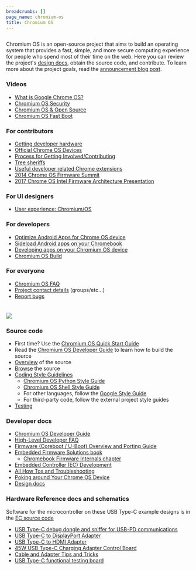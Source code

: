 ```yaml
---
breadcrumbs: []
page_name: chromium-os
title: Chromium OS
---
```


<div class="two-column-container">
<div class="column">

Chromium OS is an open-source project that aims to build an operating system
that provides a fast, simple, and more secure computing experience for people
who spend most of their time on the web. Here you can review the project's
[design docs](http://www.chromium.org/chromium-os/chromiumos-design-docs),
obtain the source code, and contribute. To learn more about the project goals,
read the [announcement blog
post](http://googleblog.blogspot.com/2009/11/releasing-chromium-os-open-source.html).

### Videos

*   [What is Google Chrome
            OS?](http://www.youtube.com/watch?v=0QRO3gKj3qw)
*   [Chromium OS Security](http://www.youtube.com/watch?v=A9WVmNfgjtQ)
*   [Chromium OS & Open
            Source](http://www.youtube.com/watch?v=KA5RQv9mBoY)
*   [Chromium OS Fast Boot](http://www.youtube.com/watch?v=mTFfl7AjNfI)

### For contributors

*   [Getting developer hardware](/chromium-os/getting-dev-hardware)
*   [Official Chrome OS
            Devices](/chromium-os/developer-information-for-chrome-os-devices)
*   [Process for Getting
            Involved/Contributing](https://chromium.googlesource.com/chromiumos/docs/+/HEAD/contributing.md)
*   [Tree
            sheriffs](http://www.chromium.org/developers/tree-sheriffs/sheriff-details-chromium-os)
*   [Useful developer related Chrome
            extensions](/developers/useful-extensions)
*   [2014 Chrome OS Firmware Summit](/chromium-os/2014-firmware-summit)
*   [2017 Chrome OS Intel Firmware Architecture
            Presentation](https://docs.google.com/a/chromium.org/viewer?a=v&pid=sites&srcid=Y2hyb21pdW0ub3JnfGRldnxneDo1NGY1YWViZDBkN2JjOTky)

### For UI designers

*   [User experience: Chromium/OS](/user-experience)

### For developers

*   [Optimize Android Apps for Chrome OS
            device](/chromium-os/android-apps)
*   [Sideload Android apps on your
            Chromebook](/chromium-os/sideload-android-apps-on-chromebook)
*   [Developing apps on your Chromium OS
            device](/chromium-os/developing-apps-on-your-chromium-os-device)
*   [Chromium OS Build](/chromium-os/build)

### For everyone

*   [Chromium OS FAQ](/chromium-os/chromium-os-faq)
*   [Project contact
            details](https://chromium.googlesource.com/chromiumos/docs/+/HEAD/contact.md)
            (groups/etc...)
*   [Report
            bugs](https://chromium.googlesource.com/chromiumos/docs/+/HEAD/reporting_bugs.md)

</div>
<div class="column">

### ![](/chromium-os/comp2_200x146.jpg)

### Source code

*   First time? Use the [Chromium OS Quick Start
            Guide](/chromium-os/quick-start-guide)
*   Read the [Chromium OS Developer
            Guide](https://chromium.googlesource.com/chromiumos/docs/+/HEAD/developer_guide.md)
            to learn how to build the source
*   [Overview](/chromium-os/developer-guide/directory-structure) of the
            source
*   [Browse](https://chromium.googlesource.com/) the source
*   [Coding Style
            Guidelines](https://chromium.googlesource.com/chromiumos/docs/+/HEAD/styleguide/)
    *   [Chromium OS Python Style
                Guide](https://chromium.googlesource.com/chromiumos/docs/+/HEAD/styleguide/python.md)
    *   [Chromium OS Shell Style
                Guide](https://chromium.googlesource.com/chromiumos/docs/+/HEAD/styleguide/shell.md)
    *   For other languages, follow the [Google Style
                Guide](https://github.com/google/styleguide/#google-style-guides)
    *   For third-party code, follow the external project style guides
*   [Testing](/chromium-os/testing)

### Developer docs

*   [Chromium OS Developer
            Guide](https://chromium.googlesource.com/chromiumos/docs/+/HEAD/developer_guide.md)
*   [High-Level Developer
            FAQ](/chromium-os/how-tos-and-troubleshooting/developer-faq)
*   [Firmware (Coreboot / U-Boot) Overview and Porting
            Guide](/chromium-os/firmware-porting-guide)
*   [Embedded Firmware Solutions
            book](https://link.springer.com/book/10.1007/978-1-4842-0070-4)
    *   [Chromebook Firmware Internals
                chapter](https://link.springer.com/chapter/10.1007/978-1-4842-0070-4_5)
*   [Embedded Controller (EC)
            Development](https://chromium.googlesource.com/chromiumos/platform/ec/+/HEAD/README.md)
*   [All How Tos and
            Troubleshooting](/chromium-os/how-tos-and-troubleshooting)
*   [Poking around Your Chrome OS
            Device](/chromium-os/poking-around-your-chrome-os-device)
*   [Design
            docs](http://www.chromium.org/chromium-os/chromiumos-design-docs)

### Hardware Reference docs and schematics

Software for the microcontroller on these USB Type-C example designs is in the
[EC source code](/chromium-os/ec-development)

*   [USB Type-C debug dongle and sniffer for USB-PD
            communications](/chromium-os/twinkie)
*   [USB Type-C to DisplayPort Adapter](/chromium-os/dingdong)
*   [USB Type-C to HDMI Adapter](/chromium-os/hoho)
*   [45W USB Type-C Charging Adapter Control
            Board](/chromium-os/minimuffin)
*   [Cable and Adapter Tips and
            Tricks](/chromium-os/cable-and-adapter-tips-and-tricks)
*   [USB Type-C functional testing board](/chromium-os/plankton)

</div>
</div>
